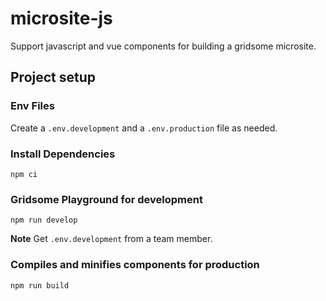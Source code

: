 # microsite-js

Support javascript and vue components for building a gridsome microsite.


## Project setup

### Env Files
Create a `.env.development` and a `.env.production` file as needed.

### Install Dependencies

```
npm ci
```

### Gridsome Playground for development
```
npm run develop
```

**Note** Get `.env.development` from a team member.

### Compiles and minifies components for production
```
npm run build
```

